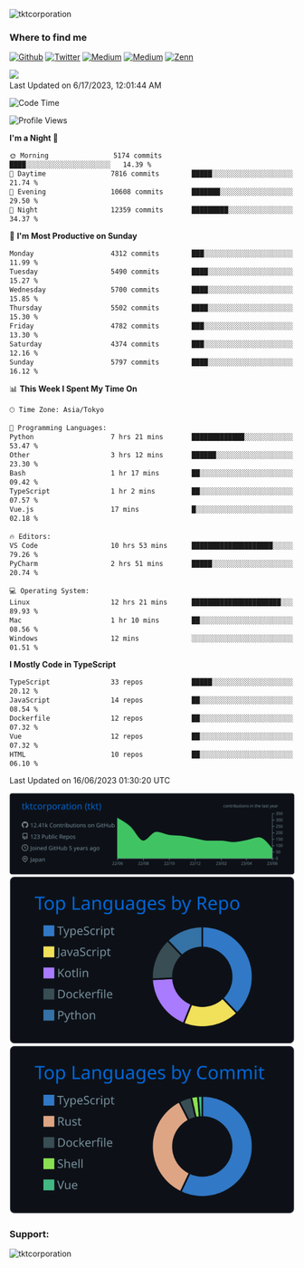 <p align="left"> <img src="https://komarev.com/ghpvc/?username=tktcorporation&label=Profile%20views&color=0e75b6&style=flat" alt="tktcorporation" /> </p>

<h3>Where to find me</h3>
<p>
<a href="https://github.com/tktcorporation" target="_blank"><img alt="Github" src="https://img.shields.io/badge/GitHub-%2312100E.svg?&style=for-the-badge&logo=Github&logoColor=white" /></a>
<a href="https://twitter.com/tktcorporation" target="_blank"><img alt="Twitter" src="https://img.shields.io/badge/twitter-%231DA1F2.svg?&style=for-the-badge&logo=twitter&logoColor=white" /></a>
<a href="https://www.linkedin.com/in/tktcorporation" target="_blank"><img alt="Medium" src="https://img.shields.io/badge/linkdin-0a66c2.svg?&style=for-the-badge&logo=linkedin&logoColor=white" /></a>
<a href="https://qiita.com/tktcorporation" target="_blank"><img alt="Medium" src="https://img.shields.io/badge/qiita-55C500.svg?&style=for-the-badge&logo=qiita&logoColor=white" /></a>
<a href="https://zenn.dev/tktcorporation" target="_blank"><img alt="Zenn" src="https://img.shields.io/badge/Zenn-3EA8FF.svg?&style=for-the-badge&logo=Zenn&logoColor=white" /></a>
</p>

<!--START_SECTION:lapras-card-->
<a href="https://lapras.com/public/tktcorporation" target="_blank" rel="noopener noreferrer"><img src="https://lapras-card-generator.vercel.app/api/svg?e=3.86&b=3.48&i=3.58&b1=%23232323&b2=%236d6d6d&i1=%23212121&i2=%23818181&l=en" width="300" ></a>  
Last Updated on 6/17/2023, 12:01:44 AM
<!--END_SECTION:lapras-card-->
  
<!--START_SECTION:waka-->
![Code Time](http://img.shields.io/badge/Code%20Time-1%2C028%20hrs%2037%20mins-blue)

![Profile Views](http://img.shields.io/badge/Profile%20Views-2-blue)

**I'm a Night 🦉** 

```text
🌞 Morning                5174 commits        ████░░░░░░░░░░░░░░░░░░░░░   14.39 % 
🌆 Daytime                7816 commits        █████░░░░░░░░░░░░░░░░░░░░   21.74 % 
🌃 Evening                10608 commits       ███████░░░░░░░░░░░░░░░░░░   29.50 % 
🌙 Night                  12359 commits       █████████░░░░░░░░░░░░░░░░   34.37 % 
```
📅 **I'm Most Productive on Sunday** 

```text
Monday                   4312 commits        ███░░░░░░░░░░░░░░░░░░░░░░   11.99 % 
Tuesday                  5490 commits        ████░░░░░░░░░░░░░░░░░░░░░   15.27 % 
Wednesday                5700 commits        ████░░░░░░░░░░░░░░░░░░░░░   15.85 % 
Thursday                 5502 commits        ████░░░░░░░░░░░░░░░░░░░░░   15.30 % 
Friday                   4782 commits        ███░░░░░░░░░░░░░░░░░░░░░░   13.30 % 
Saturday                 4374 commits        ███░░░░░░░░░░░░░░░░░░░░░░   12.16 % 
Sunday                   5797 commits        ████░░░░░░░░░░░░░░░░░░░░░   16.12 % 
```


📊 **This Week I Spent My Time On** 

```text
🕑︎ Time Zone: Asia/Tokyo

💬 Programming Languages: 
Python                   7 hrs 21 mins       █████████████░░░░░░░░░░░░   53.47 % 
Other                    3 hrs 12 mins       ██████░░░░░░░░░░░░░░░░░░░   23.30 % 
Bash                     1 hr 17 mins        ██░░░░░░░░░░░░░░░░░░░░░░░   09.42 % 
TypeScript               1 hr 2 mins         ██░░░░░░░░░░░░░░░░░░░░░░░   07.57 % 
Vue.js                   17 mins             █░░░░░░░░░░░░░░░░░░░░░░░░   02.18 % 

🔥 Editors: 
VS Code                  10 hrs 53 mins      ████████████████████░░░░░   79.26 % 
PyCharm                  2 hrs 51 mins       █████░░░░░░░░░░░░░░░░░░░░   20.74 % 

💻 Operating System: 
Linux                    12 hrs 21 mins      ██████████████████████░░░   89.93 % 
Mac                      1 hr 10 mins        ██░░░░░░░░░░░░░░░░░░░░░░░   08.56 % 
Windows                  12 mins             ░░░░░░░░░░░░░░░░░░░░░░░░░   01.51 % 
```

**I Mostly Code in TypeScript** 

```text
TypeScript               33 repos            █████░░░░░░░░░░░░░░░░░░░░   20.12 % 
JavaScript               14 repos            ██░░░░░░░░░░░░░░░░░░░░░░░   08.54 % 
Dockerfile               12 repos            ██░░░░░░░░░░░░░░░░░░░░░░░   07.32 % 
Vue                      12 repos            ██░░░░░░░░░░░░░░░░░░░░░░░   07.32 % 
HTML                     10 repos            ██░░░░░░░░░░░░░░░░░░░░░░░   06.10 % 
```




 Last Updated on 16/06/2023 01:30:20 UTC
<!--END_SECTION:waka-->

[![](https://raw.githubusercontent.com/tktcorporation/tktcorporation/master/profile-summary-card-output/github_dark/0-profile-details.svg)](https://github.com/vn7n24fzkq/github-profile-summary-cards)
[![](https://raw.githubusercontent.com/tktcorporation/tktcorporation/master/profile-summary-card-output/github_dark/1-repos-per-language.svg)](https://github.com/vn7n24fzkq/github-profile-summary-cards) [![](https://raw.githubusercontent.com/tktcorporation/tktcorporation/master/profile-summary-card-output/github_dark/2-most-commit-language.svg)](https://github.com/vn7n24fzkq/github-profile-summary-cards)

<h3 align="left">Support:</h3>
<p><a href="https://www.buymeacoffee.com/tktcorporation"> <img align="left" src="https://cdn.buymeacoffee.com/buttons/v2/default-yellow.png" height="50" width="210" alt="tktcorporation" /></a></p><br><br>
